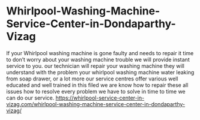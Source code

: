 # Whirlpool-Washing-Machine-Service-Center-in-Dondaparthy-Vizag
If your Whirlpool washing machine is gone faulty and needs to repair it time to don’t worry about your washing machine trouble we will provide instant service to you. our technician will repair your washing machine they will understand with the problem your whirlpool washing machine water leaking from soap drawer, or a lot more our service centres offer various well educated and well trained in this filed we are know how to repair these all issues how to resolve every problem we have to solve in time to time we can do our service.   https://whirlpool-service-center-in-vizag.com/whirlpool-washing-machine-service-center-in-dondaparthy-vizag/
